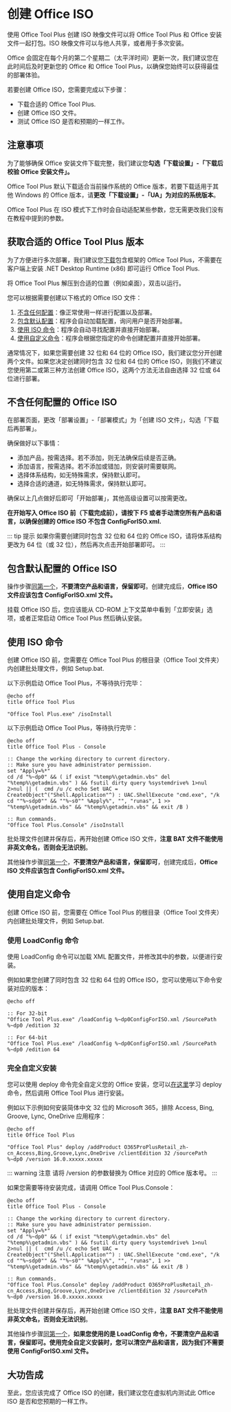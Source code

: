 # 创建 Office ISO

使用 Office Tool Plus 创建 ISO 映像文件可以将 Office Tool Plus 和 Office 安装文件一起打包。ISO 映像文件可以与他人共享，或者用于多次安装。

Office 会固定在每个月的第二个星期二（太平洋时间）更新一次，我们建议您在此时间后及时更新您的 Office 和 Office Tool Plus，以确保您始终可以获得最佳的部署体验。

若要创建 Office ISO，您需要完成以下步骤：

- 下载合适的 Office Tool Plus.
- 创建 Office ISO 文件。
- 测试 Office ISO 是否和预期的一样工作。

## 注意事项

为了能够确保 Office 安装文件下载完整，我们建议您**勾选「下载设置」-「下载后校验 Office 安装文件」。**

Office Tool Plus 默认下载适合当前操作系统的 Office 版本，若要下载适用于其他 Windows 的 Office 版本，请**更改「下载设置」-「UA」为对应的系统版本**。

Office Tool Plus 在 ISO 模式下工作时会自动适配某些参数，您无需更改我们没有在教程中提到的参数。

## 获取合适的 Office Tool Plus 版本

为了方便进行多次部署，我们建议您[下载](/zh-cn/start/#下载)包含框架的 Office Tool Plus，不需要在客户端上安装 .NET Desktop Runtime (x86) 即可运行 Office Tool Plus.

将 Office Tool Plus 解压到合适的位置（例如桌面），双击以运行。

您可以根据需要创建以下格式的 Office ISO 文件：

1. [不含任何配置](/zh-cn/deploy/create-iso.html#不含任何配置的-office-iso)：像正常使用一样进行配置以及部署。
2. [包含默认配置](/zh-cn/deploy/create-iso.html#包含默认配置的-office-iso)：程序会自动加载配置，询问用户是否开始部署。
3. [使用 ISO 命令](/zh-cn/deploy/create-iso.html#使用-iso-命令)：程序会自动寻找配置并直接开始部署。
4. [使用自定义命令](/zh-cn/deploy/create-iso.html#使用自定义命令)：程序会根据您指定的命令创建配置并直接开始部署。

通常情况下，如果您需要创建 32 位和 64 位的 Office ISO，我们建议您分开创建两个文件。如果您决定创建同时包含 32 位和 64 位的 Office ISO，则我们不建议您使用第二或第三种方法创建 Office ISO，这两个方法无法自由选择 32 位或 64 位进行部署。

## 不含任何配置的 Office ISO

在部署页面，更改「部署设置」-「部署模式」为「创建 ISO 文件」，勾选「下载后再部署」。

确保做好以下事情：

- 添加产品，按需选择。若不添加，则无法确保后续是否正确。
- 添加语言，按需选择。若不添加或错加，则安装时需要联网。
- 选择体系结构，如无特殊需求，保持默认即可。
- 选择合适的通道，如无特殊需求，保持默认即可。

确保以上几点做好后即可「开始部署」，其他高级设置可以按需更改。

**在开始写入 Office ISO 前（下载完成前），请按下 F5 或者手动清空所有产品和语言，以确保创建的 Office ISO 不包含 ConfigForISO.xml.**


::: tip 提示
如果你需要创建同时包含 32 位和 64 位的 Office ISO，请将体系结构更改为 64 位（或 32 位），然后再次点击开始部署即可。
:::

## 包含默认配置的 Office ISO

操作步骤[同第一个](/zh-cn/deploy/create-iso.html#不含任何配置的-office-iso)，**不要清空产品和语言，保留即可**。创建完成后，**Office ISO 文件应该包含 ConfigForISO.xml 文件。**

挂载 Office ISO 后，您应该能从 CD-ROM 上下文菜单中看到「立即安装」选项，或者正常启动 Office Tool Plus 然后确认安装。

## 使用 ISO 命令

创建 Office ISO 前，您需要在 Office Tool Plus 的根目录（Office Tool 文件夹）内创建批处理文件，例如 Setup.bat.

以下示例启动 Office Tool Plus，不等待执行完毕：

``` batch
@echo off
title Office Tool Plus

"Office Tool Plus.exe" /isoInstall
````

以下示例启动 Office Tool Plus，等待执行完毕：

``` batch
@echo off
title Office Tool Plus - Console

:: Change the working directory to current directory.
:: Make sure you have administrator permission.
set "Apply=%*"
cd /d "%~dp0" && ( if exist "%temp%\getadmin.vbs" del "%temp%\getadmin.vbs" ) && fsutil dirty query %systemdrive% 1>nul 2>nul || (  cmd /u /c echo Set UAC = CreateObject^("Shell.Application"^) : UAC.ShellExecute "cmd.exe", "/k cd ""%~sdp0"" && ""%~s0"" %Apply%", "", "runas", 1 >> "%temp%\getadmin.vbs" && "%temp%\getadmin.vbs" && exit /B )

:: Run commands.
"Office Tool Plus.Console" /isoInstall
```

批处理文件创建并保存后，再开始创建 Office ISO 文件，**注意 BAT 文件不能使用非英文命名，否则会无法识别**。

其他操作步骤[同第一个](/zh-cn/deploy/create-iso.html#不含任何配置的-office-iso)，**不要清空产品和语言，保留即可**，创建完成后，**Office ISO 文件应该包含 ConfigForISO.xml 文件。**

## 使用自定义命令

创建 Office ISO 前，您需要在 Office Tool Plus 的根目录（Office Tool 文件夹）内创建批处理文件，例如 Setup.bat.

### 使用 LoadConfig 命令

使用 LoadConfig 命令可以加载 XML 配置文件，并修改其中的参数，以便进行安装。

例如如果您创建了同时包含 32 位和 64 位的 Office ISO，您可以使用以下命令安装对应的版本：

``` batch
@echo off

:: For 32-bit
"Office Tool Plus.exe" /loadConfig %~dp0ConfigForISO.xml /SourcePath %~dp0 /edition 32

:: For 64-bit
"Office Tool Plus.exe" /loadConfig %~dp0ConfigForISO.xml /SourcePath %~dp0 /edition 64
```

### 完全自定义安装

您可以使用 deploy 命令完全自定义您的 Office 安装，您可以[在这里](/zh-cn/others/commands.html#部署命令)学习 deploy 命令，然后调用 Office Tool Plus 进行安装。

例如以下示例如何安装简体中文 32 位的 Microsoft 365，排除 Access, Bing, Groove, Lync, OneDrive 应用程序：

``` batch
@echo off
title Office Tool Plus

"Office Tool Plus" deploy /addProduct O365ProPlusRetail_zh-cn_Access,Bing,Groove,Lync,OneDrive /clientEdition 32 /sourcePath %~dp0 /version 16.0.xxxxx.xxxxx
```

::: warning 注意
请将 /version 的参数替换为 Office 对应的 Office 版本号。
:::

如果您需要等待安装完成，请调用 Office Tool Plus.Console：

``` batch
@echo off
title Office Tool Plus - Console

:: Change the working directory to current directory.
:: Make sure you have administrator permission.
set "Apply=%*"
cd /d "%~dp0" && ( if exist "%temp%\getadmin.vbs" del "%temp%\getadmin.vbs" ) && fsutil dirty query %systemdrive% 1>nul 2>nul || (  cmd /u /c echo Set UAC = CreateObject^("Shell.Application"^) : UAC.ShellExecute "cmd.exe", "/k cd ""%~sdp0"" && ""%~s0"" %Apply%", "", "runas", 1 >> "%temp%\getadmin.vbs" && "%temp%\getadmin.vbs" && exit /B )

:: Run commands.
"Office Tool Plus.Console" deploy /addProduct O365ProPlusRetail_zh-cn_Access,Bing,Groove,Lync,OneDrive /clientEdition 32 /sourcePath %~dp0 /version 16.0.xxxxx.xxxxx
```

批处理文件创建并保存后，再开始创建 Office ISO 文件，**注意 BAT 文件不能使用非英文命名，否则会无法识别**。

其他操作步骤[同第一个](/zh-cn/deploy/create-iso.html#不含任何配置的-office-iso)，**如果您使用的是 LoadConfig 命令，不要清空产品和语言，保留即可。使用完全自定义安装时，您可以清空产品和语言，因为我们不需要使用 ConfigForISO.xml 文件。**

## 大功告成

至此，您应该完成了 Office ISO 的创建，我们建议您在虚拟机内测试此 Office ISO 是否和您预期的一样工作。
